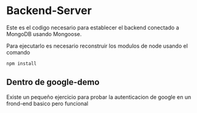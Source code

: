 # Backend-Server

Este es el codigo necesario para establecer el backend conectado a MongoDB usando Mongoose.

Para ejecutarlo es necesario reconstruir los modulos de node usando el comando

``` 
npm install
``` 

## Dentro de google-demo 

Existe un pequeño ejercicio para probar la autenticacion de google en un frond-end basico pero funcional